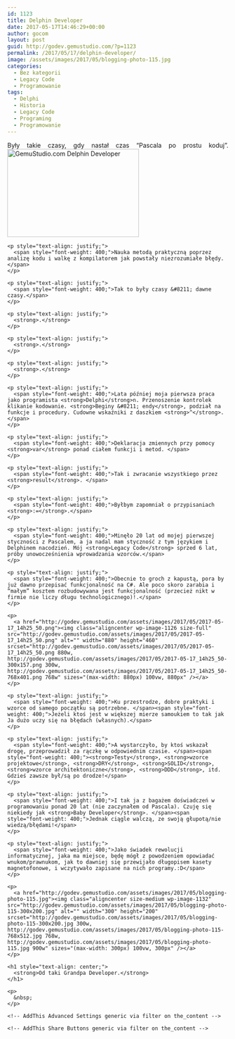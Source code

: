 ```yaml
---
id: 1123
title: Delphin Developer
date: 2017-05-17T14:46:29+00:00
author: gocom
layout: post
guid: http://godev.gemustudio.com/?p=1123
permalink: /2017/05/17/delphin-developer/
image: /assets/images/2017/05/blogging-photo-115.jpg
categories:
  - Bez kategorii
  - Legacy Code
  - Programowanie
tags:
  - Delphi
  - Historia
  - Legacy Code
  - Programing
  - Programowanie
---
```

<div id="dslc-theme-content">
  <div id="dslc-theme-content-inner">
    <p style="text-align: justify;">
      <span style="font-weight: 400;">Były takie czasy, gdy nastał czas “Pascala po prostu koduj”.<a href="http://godev.gemustudio.com/assets/images/2017/05/blogging-photo-9388.jpg"><img class="alignright wp-image-1129 size-medium" src="http://godev.gemustudio.com/assets/images/2017/05/blogging-photo-9388-300x200.jpg" alt="GemuStudio.com Delphin Developer" width="300" height="200" srcset="http://godev.gemustudio.com/assets/images/2017/05/blogging-photo-9388-300x200.jpg 300w, http://godev.gemustudio.com/assets/images/2017/05/blogging-photo-9388-768x512.jpg 768w, http://godev.gemustudio.com/assets/images/2017/05/blogging-photo-9388.jpg 900w" sizes="(max-width: 300px) 100vw, 300px" /></a> </span>
    </p>
    
    <p style="text-align: justify;">
      <span style="font-weight: 400;">Nauka metodą praktyczną poprzez analizę kodu i walkę z kompilatorem jak powstały niezrozumiałe błędy.</span>
    </p>
    
    <p style="text-align: justify;">
      <span style="font-weight: 400;">Tak to były czasy &#8211; dawne czasy.</span>
    </p>
    
    <p style="text-align: justify;">
      <strong>.</strong>
    </p>
    
    <p style="text-align: justify;">
      <strong>.</strong>
    </p>
    
    <p style="text-align: justify;">
      <strong>.</strong>
    </p>
    
    <p style="text-align: justify;">
      <span style="font-weight: 400;">Lata później moja pierwsza praca jako programista <strong>Delphi</strong>n. Przenoszenie kontrolek klikanie kodowanie. <strong>Beginy &#8211; endy</strong>, podział na funkcje i procedury. Cudowne wskaźniki z daszkiem <strong>^</strong>. </span>
    </p>
    
    <p style="text-align: justify;">
      <span style="font-weight: 400;">Deklaracja zmiennych przy pomocy <strong>var</strong> ponad ciałem funkcji i metod. </span>
    </p>
    
    <p style="text-align: justify;">
      <span style="font-weight: 400;">Tak i zwracanie wszystkiego przez <strong>result</strong>. </span>
    </p>
    
    <p style="text-align: justify;">
      <span style="font-weight: 400;">Byłbym zapomniał o przypisaniach <strong>:=</strong>.</span>
    </p>
    
    <p style="text-align: justify;">
      <span style="font-weight: 400;">Minęło 20 lat od mojej pierwszej styczności z Pascalem, a ja nadal mam styczność z tym językiem i Delphinem nacodzień. Mój <strong>Legacy Code</strong> sprzed 6 lat, próby unowocześnienia wprowadzania wzorców.</span>
    </p>
    
    <p style="text-align: justify;">
      <span style="font-weight: 400;">Obecnie to groch z kapustą, pora by już dawno przepisać funkcjonalność na C#. Ale poco skoro zarabia i “małym” kosztem rozbudowywana jest funkcjonalność (przecież nikt w firmie nie liczy długu technologicznego)!.</span>
    </p>
    
    <p>
      <a href="http://godev.gemustudio.com/assets/images/2017/05/2017-05-17_14h25_50.png"><img class="aligncenter wp-image-1126 size-full" src="http://godev.gemustudio.com/assets/images/2017/05/2017-05-17_14h25_50.png" alt="" width="880" height="460" srcset="http://godev.gemustudio.com/assets/images/2017/05/2017-05-17_14h25_50.png 880w, http://godev.gemustudio.com/assets/images/2017/05/2017-05-17_14h25_50-300x157.png 300w, http://godev.gemustudio.com/assets/images/2017/05/2017-05-17_14h25_50-768x401.png 768w" sizes="(max-width: 880px) 100vw, 880px" /></a>
    </p>
    
    <p style="text-align: justify;">
      <span style="font-weight: 400;">Ku przestrodze, dobre praktyki i wzorce od samego początku są potrzebne. </span><span style="font-weight: 400;">Jeżeli ktoś jest w większej mierze samoukiem to tak jak Ja dużo uczy się na błędach (własnych).</span>
    </p>
    
    <p style="text-align: justify;">
      <span style="font-weight: 400;">A wystarczyło, by ktoś wskazał drogę, przeprowadził za rączkę w odpowiednim czasie. </span><span style="font-weight: 400;"><strong>Testy</strong>, <strong>wzorce projektowe</strong>, <strong>DRY</strong>, <strong>SOLID</strong>, <strong>wzorce architektoniczne</strong>, <strong>DDD</strong>, itd. Gdzieś zawsze był/są po drodze!</span>
    </p>
    
    <p style="text-align: justify;">
      <span style="font-weight: 400;">I tak ja z bagażem doświadczeń w programowaniu ponad 20 lat (nie zaczynałem od Pascala). Czuję się niekiedy jak <strong>Baby Developer</strong>. </span><span style="font-weight: 400;">Jednak ciągle walczą, ze swoją głupotą/nie wiedzą/błędami!</span>
    </p>
    
    <p style="text-align: justify;">
      <span style="font-weight: 400;">Jako świadek rewolucji informatycznej, jaka ma miejsce, będę mógł z powodzeniem opowiadać wnukom/prawnukom, jak to dawniej się przewijało długopisem kasety magnetofonowe, i wczytywało zapisane na nich programy.:D</span>
    </p>
    
    <p>
      <a href="http://godev.gemustudio.com/assets/images/2017/05/blogging-photo-115.jpg"><img class="aligncenter size-medium wp-image-1132" src="http://godev.gemustudio.com/assets/images/2017/05/blogging-photo-115-300x200.jpg" alt="" width="300" height="200" srcset="http://godev.gemustudio.com/assets/images/2017/05/blogging-photo-115-300x200.jpg 300w, http://godev.gemustudio.com/assets/images/2017/05/blogging-photo-115-768x512.jpg 768w, http://godev.gemustudio.com/assets/images/2017/05/blogging-photo-115.jpg 900w" sizes="(max-width: 300px) 100vw, 300px" /></a>
    </p>
    
    <h1 style="text-align: center;">
      <strong>Od taki Grandpa Developer.</strong>
    </h1>
    
    <p>
      &nbsp;
    </p>
    
    <!-- AddThis Advanced Settings generic via filter on the_content -->
    
    <!-- AddThis Share Buttons generic via filter on the_content -->
  </div>
</div>